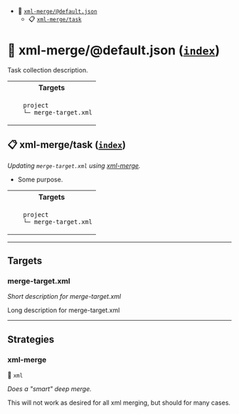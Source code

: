 - <a name="mock-plugin-task-idx-ref-xml-mergedefaultjson">:open_file_folder:</a> <a href="#mock-plugin-task-ref-xml-mergedefaultjson">`xml-merge/@default.json`</a>
  - <a name="mock-plugin-task-idx-ref-xml-mergetask">:clipboard:</a> <a href="#mock-plugin-task-ref-xml-mergetask">`xml-merge/task`</a>

# :open_file_folder: <a name="mock-plugin-task-ref-xml-mergedefaultjson">xml-merge/@default.json</a> (<a href="#mock-plugin-task-idx-ref-xml-mergedefaultjson">`index`</a>)

Task collection description.

<table>
  <tbody>
    <tr>
      <th>Targets</th>
    </tr>
    <tr>
      <td align="left" valign="top">
        <ul>
<code>project</code><br/>
<code>└─&nbsp;<a name="mock-plugin-target-ref-merge-targetxml">merge-target.xml</a></code><br/>
        </ul>
      </td>
    </tr>
  </tbody>
</table>

## :clipboard: <a name="mock-plugin-task-ref-xml-mergetask">xml-merge/task</a> (<a href="#mock-plugin-task-idx-ref-xml-mergetask">`index`</a>)

_Updating `merge-target.xml` using <a href="#mock-plugin-strat-ref-xml-merge">xml-merge</a>._

- Some purpose.

<table>
  <tbody>
    <tr>
      <th>Targets</th>
    </tr>
    <tr>
      <td align="left" valign="top">
        <ul>
<code>project</code><br/>
<code>└─&nbsp;<a name="mock-plugin-target-ref-merge-targetxml">merge-target.xml</a></code><br/>
        </ul>
      </td>
    </tr>
  </tbody>
</table>

------

## Targets

### <a name="mock-plugin-target-ref-merge-targetxml">merge-target.xml</a>  

*Short description for merge-target.xml*

Long description for merge-target.xml

------

## Strategies

### <a name="mock-plugin-strat-ref-xml-merge">xml-merge</a>  

:small_blue_diamond: `xml`

*Does a "smart" deep merge.*

This will not work as desired for all xml merging, but should for many cases.

